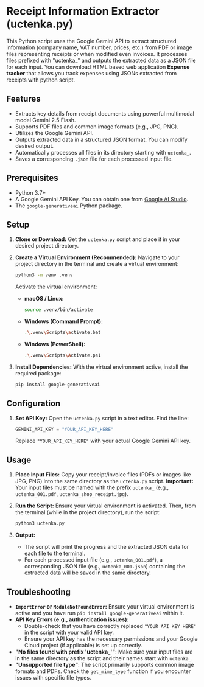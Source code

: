 # Receipt Information Extractor (uctenka.py)

This Python script uses the Google Gemini API to extract structured information (company name, VAT number, prices, etc.) from PDF or image files representing receipts or when modified even invoices. It processes files prefixed with "uctenka_" and outputs the extracted data as a JSON file for each input. You can download HTML based web application **Expense tracker** that allows you track expenses using JSONs extracted from receipts with python script. 

## Features

*   Extracts key details from receipt documents using powerful multimodal model Gemini 2.5 Flash.
*   Supports PDF files and common image formats (e.g., JPG, PNG).
*   Utilizes the Google Gemini API.
*   Outputs extracted data in a structured JSON format. You can modify desired output.
*   Automatically processes all files in its directory starting with `uctenka_`.
*   Saves a corresponding `.json` file for each processed input file.

## Prerequisites

*   Python 3.7+
*   A Google Gemini API Key. You can obtain one from [Google AI Studio](https://aistudio.google.com/app/apikey).
*   The `google-generativeai` Python package.

## Setup

1.  **Clone or Download:**
    Get the `uctenka.py` script and place it in your desired project directory.

2.  **Create a Virtual Environment (Recommended):**
    Navigate to your project directory in the terminal and create a virtual environment:
    ```bash
    python3 -m venv .venv
    ```
    Activate the virtual environment:
    *   **macOS / Linux:**
        ```bash
        source .venv/bin/activate
        ```
    *   **Windows (Command Prompt):**
        ```bash
        .\.venv\Scripts\activate.bat
        ```
    *   **Windows (PowerShell):**
        ```bash
        .\.venv\Scripts\Activate.ps1
        ```

3.  **Install Dependencies:**
    With the virtual environment active, install the required package:
    ```bash
    pip install google-generativeai
    ```

## Configuration

1.  **Set API Key:**
    Open the `uctenka.py` script in a text editor.
    Find the line:
    ```python
    GEMINI_API_KEY = "YOUR_API_KEY_HERE"
    ```
    Replace `"YOUR_API_KEY_HERE"` with your actual Google Gemini API key.

## Usage

1.  **Place Input Files:**
    Copy your receipt/invoice files (PDFs or images like JPG, PNG) into the same directory as the `uctenka.py` script.
    **Important:** Your input files must be named with the prefix `uctenka_` (e.g., `uctenka_001.pdf`, `uctenka_shop_receipt.jpg`).

2.  **Run the Script:**
    Ensure your virtual environment is activated. Then, from the terminal (while in the project directory), run the script:
    ```bash
    python3 uctenka.py
    ```

3.  **Output:**
    *   The script will print the progress and the extracted JSON data for each file to the terminal.
    *   For each processed input file (e.g., `uctenka_001.pdf`), a corresponding JSON file (e.g., `uctenka_001.json`) containing the extracted data will be saved in the same directory.

## Troubleshooting

*   **`ImportError` or `ModuleNotFoundError`:** Ensure your virtual environment is active and you have run `pip install google-generativeai` within it.
*   **API Key Errors (e.g., authentication issues):**
    *   Double-check that you have correctly replaced `"YOUR_API_KEY_HERE"` in the script with your valid API key.
    *   Ensure your API key has the necessary permissions and your Google Cloud project (if applicable) is set up correctly.
*   **"No files found with prefix 'uctenka_'"**: Make sure your input files are in the same directory as the script and their names start with `uctenka_`.
*   **"Unsupported file type"**: The script primarily supports common image formats and PDFs. Check the `get_mime_type` function if you encounter issues with specific file types.
